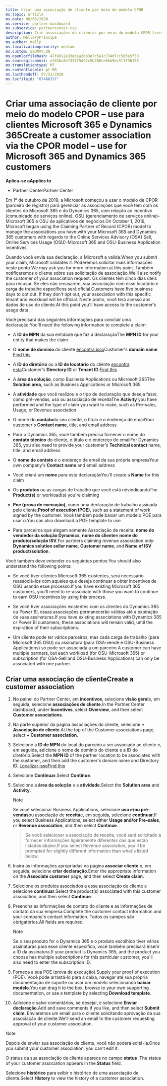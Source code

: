```yaml
---
title: Criar uma associação de cliente por meio do modelo CPOR
ms.topic: article
ms.date: 06/03/2020
ms.service: partner-dashboard
ms.subservice: partnercenter-csp
description: Crie associações de clientes por meio do modelo CPOR (reivindicação de parceiro de registro). Ajuda a gerenciar vendas, uso & incentivos para clientes Microsoft 365 e Dynamics 365.
author: MalloryPrincipe
ms.author: mallp
ms.localizationpriority: medium
ms.custom: SEOMAY.20
ms.openlocfilehash: 47f4912e33eb1a2bb3e7c5a1c734d7cc5d3e5f33
ms.sourcegitcommit: e243bc0ef337f5d92c5b208ce6bb9dc5f179b185
ms.translationtype: MT
ms.contentlocale: pt-BR
ms.lasthandoff: 07/31/2020
ms.locfileid: "87468337"
---
```

# <a name="create-a-customer-association-via-the-cpor-model--use-for-microsoft-365-and-dynamics-365-customers"></a><span data-ttu-id="5441d-104">Criar uma associação de cliente por meio do modelo CPOR – use para clientes Microsoft 365 e Dynamics 365</span><span class="sxs-lookup"><span data-stu-id="5441d-104">Create a customer association via the CPOR model – use for Microsoft 365 and Dynamics 365 customers</span></span>

<span data-ttu-id="5441d-105">**Aplica-se a**</span><span class="sxs-lookup"><span data-stu-id="5441d-105">**Applies to**</span></span>

- <span data-ttu-id="5441d-106">Partner Center</span><span class="sxs-lookup"><span data-stu-id="5441d-106">Partner Center</span></span>

<span data-ttu-id="5441d-107">Em 1º de outubro de 2019, a Microsoft começou a usar o modelo de CPOR (parceiro de registro) para gerenciar as associações que você tem com os clientes do Microsoft 365 e do Dynamics 365, com relação ao incentivo (comunicado de serviços online), OSU (gerenciamento de serviços online)-Microsoft 365 e OSU de aplicativos de negócios.</span><span class="sxs-lookup"><span data-stu-id="5441d-107">On October 1, 2019, Microsoft began using the Claiming Partner of Record (CPOR) model to manage the associations you have with your Microsoft 365 and Dynamics 365 customers with regards to the Online Services Advisory (OSA) Sell, Online Services Usage (OSU)-Microsoft 365 and OSU-Business Application incentives.</span></span>

<span data-ttu-id="5441d-108">Quando você envia sua declaração, a Microsoft a valida.</span><span class="sxs-lookup"><span data-stu-id="5441d-108">When you submit your claim, Microsoft validates it.</span></span> <span data-ttu-id="5441d-109">Poderemos solicitar mais informações neste ponto.</span><span class="sxs-lookup"><span data-stu-id="5441d-109">We may ask you for more information at this point.</span></span> <span data-ttu-id="5441d-110">Também notificaremos o cliente sobre sua solicitação de associação.</span><span class="sxs-lookup"><span data-stu-id="5441d-110">We'll also notify the customer of your association request.</span></span> <span data-ttu-id="5441d-111">Os clientes têm cinco dias úteis para recusar. Se eles não recusarem, sua associação com esse locatário e carga de trabalho específicos será oficial.</span><span class="sxs-lookup"><span data-stu-id="5441d-111">Customers have five business days to opt out. If they don't opt out, your association with this specific tenant and workload will be official.</span></span> <span data-ttu-id="5441d-112">Neste ponto, você terá acesso aos dados de uso do cliente.</span><span class="sxs-lookup"><span data-stu-id="5441d-112">At this point you'll have access to the customer's usage data.</span></span> 

<span data-ttu-id="5441d-113">Você precisará das seguintes informações para concluir uma declaração:</span><span class="sxs-lookup"><span data-stu-id="5441d-113">You'll need the following information to complete a claim:</span></span>

- <span data-ttu-id="5441d-114">A **ID de MPN** da sua entidade que faz a declaração</span><span class="sxs-lookup"><span data-stu-id="5441d-114">The **MPN ID** for your entity that makes the claim</span></span>

- <span data-ttu-id="5441d-115">O **nome de domínio** do cliente [encontra isso](find-domain-name.md)</span><span class="sxs-lookup"><span data-stu-id="5441d-115">Customer's **domain name** [Find this](find-domain-name.md)</span></span>

- <span data-ttu-id="5441d-116">A **ID do diretório** ou a **ID de locatário** do cliente [encontra esta](find-domain-name.md)</span><span class="sxs-lookup"><span data-stu-id="5441d-116">Customer's **Directory ID** or **Tenant ID** [Find this](find-domain-name.md)</span></span>

- <span data-ttu-id="5441d-117">A **área da solução**, como Business Applications ou Microsoft 365</span><span class="sxs-lookup"><span data-stu-id="5441d-117">The **Solution area**, such as Business Applications or Microsoft 365</span></span>

- <span data-ttu-id="5441d-118">A **atividade** que você realizou e o tipo de declaração que deseja fazer, como pré-vendas, uso ou associação de receita</span><span class="sxs-lookup"><span data-stu-id="5441d-118">The **Activity** you have performed and the type of claim you want to make, such as Pre-sales, Usage, or Revenue association</span></span>

- <span data-ttu-id="5441d-119">O nome do **contato**do seu cliente, o título e o endereço de email</span><span class="sxs-lookup"><span data-stu-id="5441d-119">Your customer's **Contact name**, title, and email address</span></span>

- <span data-ttu-id="5441d-120">Para o Dynamics 365, você também precisa fornecer o nome do **contato técnico** do cliente, o título e o endereço de email</span><span class="sxs-lookup"><span data-stu-id="5441d-120">For Dynamics 365, you also need to provide your customer's **Technical contact** name, title, and email address</span></span>

- <span data-ttu-id="5441d-121">O **nome de contato** e o endereço de email da sua própria empresa</span><span class="sxs-lookup"><span data-stu-id="5441d-121">Your own company's **Contact name** and email address</span></span>

- <span data-ttu-id="5441d-122">Você criará um **nome** para esta declaração</span><span class="sxs-lookup"><span data-stu-id="5441d-122">You'll create a **Name** for this claim</span></span>

- <span data-ttu-id="5441d-123">Os **produtos** ou as cargas de trabalho que você está reivindicando</span><span class="sxs-lookup"><span data-stu-id="5441d-123">The **Product(s)** or workload(s) you're claiming</span></span>

- <span data-ttu-id="5441d-124">**Poe (prova de execução)**, como uma declaração de trabalho assinada pelo cliente.</span><span class="sxs-lookup"><span data-stu-id="5441d-124">**Proof of execution (POE)**, such as a statement of work signed by the customer.</span></span> <span data-ttu-id="5441d-125">Você também pode baixar um modelo POE para usar o.</span><span class="sxs-lookup"><span data-stu-id="5441d-125">You can also download a POE template to use.</span></span>

- <span data-ttu-id="5441d-126">Para parceiros que alegam somente Associação de receita: **nome do vendedor da solução Dynamics**, **nome do cliente**e **nome do produto/solução ISV**.</span><span class="sxs-lookup"><span data-stu-id="5441d-126">For partners claiming revenue association only: **Dynamics solution seller name**, **Customer name**, and **Name of ISV product/solution**.</span></span> 

<span data-ttu-id="5441d-127">Você também deve entender os seguintes pontos:</span><span class="sxs-lookup"><span data-stu-id="5441d-127">You should also understand the following points:</span></span>

- <span data-ttu-id="5441d-128">Se você tiver clientes Microsoft 365 existentes, será necessário reassociá-los com aqueles que deseja continuar a obter incentivos de OSU usando esse processo.</span><span class="sxs-lookup"><span data-stu-id="5441d-128">If you have existing Microsoft 365 customers, you'll need to re-associate with those you want to continue to earn OSU incentives by using this process.</span></span>

- <span data-ttu-id="5441d-129">Se você tiver associações existentes com os clientes do Dynamics 365 ou Power BI, essas associações permanecerão válidas até a expiração de suas assinaturas.</span><span class="sxs-lookup"><span data-stu-id="5441d-129">If you have existing associations with Dynamics 365 or Power BI customers, these associations will remain valid, until the expiration of their subscriptions.</span></span>

- <span data-ttu-id="5441d-130">Um cliente pode ter vários parceiros, mas cada carga de trabalho (para Microsoft 365 OSU) ou assinatura (para OSA-vendê e OSU-Business Applications) só pode ser associada a um parceiro.</span><span class="sxs-lookup"><span data-stu-id="5441d-130">A customer can have multiple partners, but each workload (for OSU-Microsoft 365) or subscription (for OSA-Sell and OSU-Business Applications) can only be associated with one partner.</span></span>

## <a name="create-a-customer-association"></a><span data-ttu-id="5441d-131">Criar uma associação de cliente</span><span class="sxs-lookup"><span data-stu-id="5441d-131">Create a customer association</span></span>

1. <span data-ttu-id="5441d-132">No painel do Partner Center, em **incentivos**, selecione **visão geral**e, em seguida, selecione **associações de cliente**.</span><span class="sxs-lookup"><span data-stu-id="5441d-132">In the Partner Center dashboard, under **Incentives**, select **Overview**, and then select **Customer associations**.</span></span> 

2. <span data-ttu-id="5441d-133">Na parte superior da página associações do cliente, selecione **+ Associação de cliente**.</span><span class="sxs-lookup"><span data-stu-id="5441d-133">At the top of the Customer associations page, select **+ Customer association**.</span></span>

3. <span data-ttu-id="5441d-134">Selecione a **ID de MPN** do local do parceiro a ser associado ao cliente e, em seguida, adicione o nome de domínio do cliente e a ID do diretório.</span><span class="sxs-lookup"><span data-stu-id="5441d-134">Select the **MPN ID** of the partner location to be associated with the customer, and then add the customer's domain name and Directory ID.</span></span> [<span data-ttu-id="5441d-135">Localizar isso</span><span class="sxs-lookup"><span data-stu-id="5441d-135">Find this</span></span>](find-domain-name.md)

4. <span data-ttu-id="5441d-136">Selecione **Continuar**.</span><span class="sxs-lookup"><span data-stu-id="5441d-136">Select **Continue**.</span></span>

5. <span data-ttu-id="5441d-137">Selecione a **área da solução** e a **atividade**.</span><span class="sxs-lookup"><span data-stu-id="5441d-137">Select the **Solution area** and **Activity**.</span></span> 

   >[!Note]
   >
   ><span data-ttu-id="5441d-138">Se você selecionar Business Applications, selecione **uso e/ou pré-vendas**ou associação de **receita**e, em seguida, selecione **continuar**.</span><span class="sxs-lookup"><span data-stu-id="5441d-138">If you select Business Applications, select either **Usage and/or Pre-sales**, or **Revenue association**, and then select **Continue**.</span></span> 

   ><span data-ttu-id="5441d-139">Se você selecionar a associação de receita, você será solicitado a fornecer informações ligeiramente diferentes das que estão listadas abaixo.</span><span class="sxs-lookup"><span data-stu-id="5441d-139">If you select Revenue association, you'll be prompted for slightly different information than what's listed below.</span></span>

6. <span data-ttu-id="5441d-140">Insira as informações apropriadas na página **associar cliente** e, em seguida, selecione **criar declaração**.</span><span class="sxs-lookup"><span data-stu-id="5441d-140">Enter the appropriate information on the **Associate customer** page, and then select **Create claim**.</span></span>

7. <span data-ttu-id="5441d-141">Selecione os produtos associados a essa associação de cliente e selecione **continuar**.</span><span class="sxs-lookup"><span data-stu-id="5441d-141">Select the product(s) associated with this customer association, and then select **Continue**.</span></span>

8. <span data-ttu-id="5441d-142">Preencha as informações de contato do cliente e as informações de contato da sua empresa.</span><span class="sxs-lookup"><span data-stu-id="5441d-142">Complete the customer contact information and your company's contact information.</span></span> <span data-ttu-id="5441d-143">Todos os campos são obrigatórios.</span><span class="sxs-lookup"><span data-stu-id="5441d-143">All fields are required.</span></span> 

   >[!NOTE]
   ><span data-ttu-id="5441d-144">Se o seu produto for o Dynamics 365 e o produto escolhido tiver várias assinaturas para esse cliente específico, você também precisará inserir a ID da assinatura.</span><span class="sxs-lookup"><span data-stu-id="5441d-144">If your product is Dynamics 365, and the product you choose has multiple subscriptions for this particular customer, you'll also need to enter the subscription ID.</span></span>

9. <span data-ttu-id="5441d-145">Forneça a sua POE (prova de execução).</span><span class="sxs-lookup"><span data-stu-id="5441d-145">Supply your proof of execution (POE).</span></span> <span data-ttu-id="5441d-146">Você pode arrastá-lo para a caixa, navegar até sua própria documentação de suporte ou usar um modelo selecionando **baixar modelo**.</span><span class="sxs-lookup"><span data-stu-id="5441d-146">You can drag it to the box, browse to your own supporting documentation, or use a template by selecting **Download template**.</span></span> 

10. <span data-ttu-id="5441d-147">Adicione e salve comentários, se desejar, e selecione **Enviar declaração**.</span><span class="sxs-lookup"><span data-stu-id="5441d-147">Add and save comments if you like, and then select **Submit claim**.</span></span> <span data-ttu-id="5441d-148">Enviaremos um email para o cliente solicitando aprovação da sua associação de cliente.</span><span class="sxs-lookup"><span data-stu-id="5441d-148">We'll send an email to the customer requesting approval of your customer association.</span></span>

   >[!NOTE]
   ><span data-ttu-id="5441d-149">Depois de enviar sua associação de cliente, você não poderá editá-la.</span><span class="sxs-lookup"><span data-stu-id="5441d-149">Once you submit your customer association, you can't edit it.</span></span>

<span data-ttu-id="5441d-150">O status da sua associação de cliente aparece no campo **status** .</span><span class="sxs-lookup"><span data-stu-id="5441d-150">The status of your customer association appears in the **Status** field.</span></span>

<span data-ttu-id="5441d-151">Selecione **histórico** para exibir o histórico de uma associação de cliente.</span><span class="sxs-lookup"><span data-stu-id="5441d-151">Select **History** to view the history of a customer association.</span></span>
